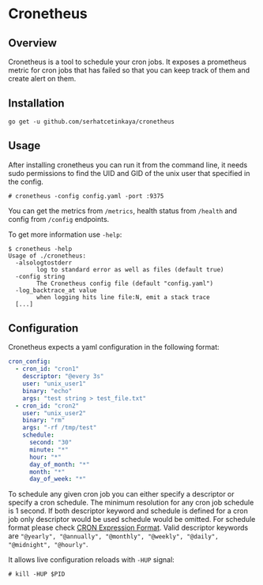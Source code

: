 # Cronetheus

## Overview

Cronetheus is a tool to schedule your cron jobs. It exposes a prometheus metric for cron jobs that has failed so that you can keep track of them and create alert on them. 

## Installation

```
go get -u github.com/serhatcetinkaya/cronetheus
```

## Usage

After installing cronetheus you can run it from the command line, it needs sudo permissions to find the UID and GID of the unix user that specified in the config.

```
# cronetheus -config config.yaml -port :9375
```

You can get the metrics from `/metrics`, health status from `/health` and config from `/config` endpoints.

To get more information use `-help`:

```
$ cronetheus -help
Usage of ./cronetheus:
  -alsologtostderr
    	log to standard error as well as files (default true)
  -config string
    	The Cronetheus config file (default "config.yaml")
  -log_backtrace_at value
    	when logging hits line file:N, emit a stack trace
  [...]
```

## Configuration

Cronetheus expects a yaml configuration in the following format:

```yaml
cron_config:
  - cron_id: "cron1"
    descriptor: "@every 3s"
    user: "unix_user1"
    binary: "echo"
    args: "test string > test_file.txt"
  - cron_id: "cron2"
    user: "unix_user2"
    binary: "rm"
    args: "-rf /tmp/test"
    schedule:
      second: "30"
      minute: "*"
      hour: "*"
      day_of_month: "*"
      month: "*"
      day_of_week: "*"
```

To schedule any given cron job you can either specify a descriptor or specify a cron schedule. The minimum resolution for any cron job schedule is 1 second. If both descriptor keyword and schedule is defined for a cron job only descriptor would be used schedule would be omitted. For schedule format please check [CRON Expression Format](https://godoc.org/github.com/robfig/cron#hdr-CRON_Expression_Format). Valid descriptor keywords are `"@yearly", "@annually", "@monthly", "@weekly", "@daily", "@midnight", "@hourly"`.

It allows live configuration reloads with `-HUP` signal:

```
# kill -HUP $PID
```


